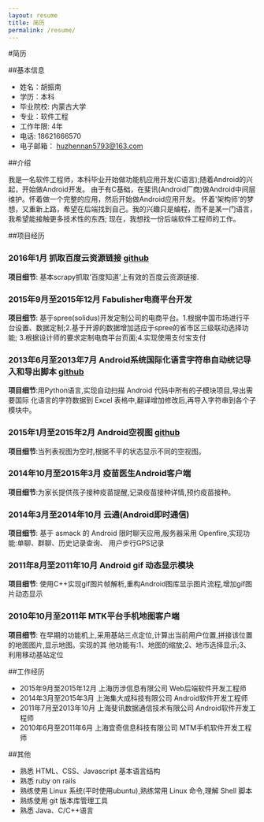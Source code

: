```yaml
---
layout: resume
title: 简历
permalink: /resume/
---
```


#简历

##基本信息

  - 姓名：胡振南
  - 学历：本科
  - 毕业院校: 内蒙古大学
  - 专业：软件工程
  - 工作年限: 4年
  - 电话: 18621666570
  - 电子邮箱： huzhennan5793@163.com

##介绍

我是一名软件工程师，本科毕业开始做功能机应用开发(C语言);随着Android的兴起，开始做Android开发。
由于有C基础，在斐讯(Android厂商)做Android中间层维护。怀着做一个完整的应用，然后开始做Android应用开发。
怀着'架构师'的梦想，又重新上路，希望在后端找到自己。我的兴趣只是编程，而不是某一门语言，我希望能接触更多技术性的东西;
现在，我想找一份后端软件工程师的工作。

##项目经历

### 2016年1月 抓取百度云资源链接 [github](https://github.com/huzhennan/scrapy_baidupan)
**项目细节**: 基本scrapy抓取'百度知道'上有效的百度云资源链接.

### 2015年9月至2015年12月 Fabulisher电商平台开发
**项目细节**: 基于spree(solidus)开发定制公司的电商平台。1.根据中国市场进行平台设置、数据定制;2.基于开源的数据增加适应于spree的省市区三级联动选择功能;
3.根据设计师的要求定制电商平台页面;4.实现使用支付宝支付

### 2013年6月至2013年7月 Android系统国际化语言字符串自动统记导入和导出脚本 [github](https://github.com/huzhennan/androidstring2dict)
**项目细节**:用Python语言,实现自动扫描 Android 代码中所有的子模块项目,导出需要国际 化语言的字符数据到 Excel 表格中,翻译增加修改后,再导入字符串到各个子模块中。

### 2015年1月至2015年2月 Android空视图 [github](https://github.com/huzhennan/android-empty-view)
**项目细节**:当列表视图为空时,根据不平的状态显示不同的空视图。

### 2014年10月至2015年3月 疫苗医生Android客户端
**项目细节**:为家长提供孩子接种疫苗提醒,记录疫苗接种详情,预约疫苗接种。

### 2014年3月至2014年10月 云通(Android即时通信)
**项目细节**: 基于 asmack 的 Android 限时聊天应用,服务器采用 Openfire,实现功能:单聊、群聊、历史记录查询、 用户步行GPS记录

### 2011年8月至2011年10月 Android gif 动态显示模块
**项目细节**: 使用C++实现gif图片帧解析,重构Android图库显示图片流程,增加gif图片动态显示

### 2010年10月至2011年 MTK平台手机地图客户端
**项目细节**: 在早期的功能机上,采用基站三点定位,计算出当前用户位置,拼接该位置的地图图片,显示地图。实现的其 他功能有:1、地图的缩放;2、地市选择显示;3、利用移动基站定位

##工作经历

  - 2015年9月至2015年12月 上海历涉信息有限公司 Web后端软件开发工程师
  - 2014年3月至2015年3月 上海集大成科技有限公司 Android软件开发工程师
  - 2011年7月至2013年10月  上海斐讯数据通信技术有限公司 Android软件开发工程师
  - 2010年6月至2011年6月 上海宜奇信息科技有限公司 MTM手机软件开发工程师

##其他

  - 熟悉 HTML、CSS、Javascript 基本语言结构
  - 熟悉 ruby on rails
  - 熟练使用 Linux 系统(平时使用ubuntu),熟练常用 Linux 命令,理解 Shell 脚本
  - 熟练使用 git 版本库管理工具
  - 熟悉 Java、C/C++语言



	
	